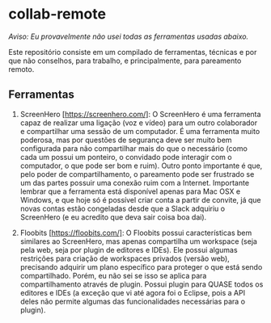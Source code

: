 # collab-remote

*Aviso: Eu provavelmente não usei todas as ferramentas usadas abaixo.*

Este repositório consiste em um compilado de ferramentas, técnicas e por que não conselhos, para trabalho, e principalmente, para pareamento remoto.

## Ferramentas

1. ScreenHero [https://screenhero.com/]:
  O ScreenHero é uma ferramenta capaz de realizar uma ligação (voz e vídeo) para um outro colaborador e compartilhar uma sessão de um computador. 
  É uma ferramenta muito poderosa, mas por questões de segurança deve ser muito bem configurada para não compartilhar mais do que o necessário (como cada um possui um ponteiro, o convidado pode interagir com o computador, o que pode ser bom e ruim). Outro ponto importante é que, pelo poder de compartilhamento, o pareamento pode ser frustrado se um das partes possuir uma conexão ruim com a Internet.
  Importante lembrar que a ferramenta está disponível apenas para Mac OSX e Windows, e que hoje só é possível criar conta a partir de convite, já que novas contas estão congeladas desde que a Slack adquiriu o ScreenHero (e eu acredito que deva sair coisa boa dai).

2. Floobits [https://floobits.com/]:
  O Floobits possui características bem similares ao ScreenHero, mas apenas compartilha um workspace (seja pela web, seja por plugin de editores e IDEs).
  Ele possui algumas restrições para criação de workspaces privados (versão web), precisando adquirir um plano específico para proteger o que está sendo compartilhado. Porém, eu não sei se isso se aplica para compartilhamento através de plugin.
  Possui plugin para QUASE todos os editores e IDEs (a exceção que vi até agora foi o Eclipse, pois a API deles não permite algumas das funcionalidades necessárias para o plugin). 
 
